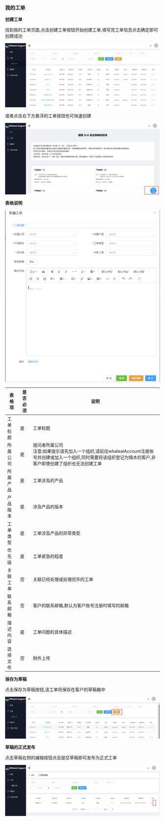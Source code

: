 ### 我的工单

__创建工单__

找到我的工单页面,点击创建工单按钮开始创建工单,填写完工单信息点击确定即可创建成功

![myCaseCreateCase.png](../../../images/whalealSupport/myCaseCreateCase.png)

或者点击右下方悬浮的工单按钮也可快速创建

![createCaseByBottom.png](../../../images/whalealSupport/createCaseByBottom.png)

__表格说明__

![createCase.png](../../../images/whalealSupport/createCase.png)

| 表格项  | 是否必须 | 说明                                                                                              |
|------|------|-------------------------------------------------------------------------------------------------|
| 工单标题 | 是    | 工单标题                                                                                            |
| 所属公司 | 是    | 提问者所属公司<br/> 注意:如果提示请先加入一个组织,请前往whalealAccount注册账号并创建或加入一个组织,同时需要将该组织登记为锦木的客户,非客户即使创建了组织也无法创建工单 |
| 所属产品 | 是    | 工单涉及的产品                                                                                         |
| 产品版本 | 是    | 涉及产品的版本                                                                                         |
| 工单类型 | 是    | 工单涉及产品的异常类型                                                                                     |
| 优先级  | 是    | 工单紧急的程度                                                                                         |
| 关联工单 | 否    | 关联已经处理或处理完毕的工单                                                                                  |
| 联系邮箱 | 否    | 客户的联系邮箱,默认为客户账号注册时填写的邮箱                                                                         |
| 描述内容 | 是    | 工单问题的具体描述                                                                                       |
| 选择文件 | 否    | 附件上传                                                                                            |

__保存为草稿__

点击保存为草稿按钮,该工单将保存在客户的草稿箱中

![userDraftList.png](../../../images/whalealSupport/userDraftList.png)

__草稿的正式发布__

点击草稿右侧的编辑按钮点击提交草稿即可发布为正式工单

![publishDraft.png](../../../images/whalealSupport/publishDraft.png)




